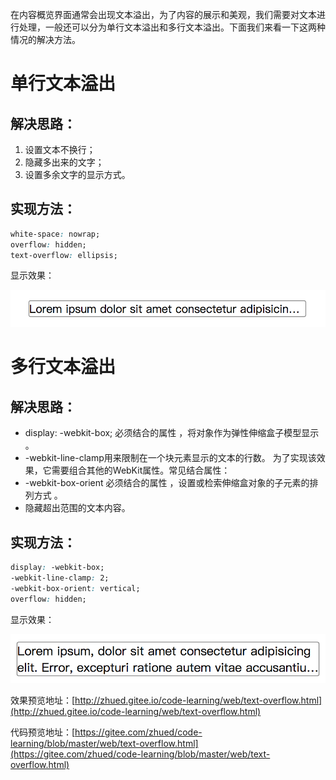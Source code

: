 在内容概览界面通常会出现文本溢出，为了内容的展示和美观，我们需要对文本进行处理，一般还可以分为单行文本溢出和多行文本溢出。下面我们来看一下这两种情况的解决方法。

# 单行文本溢出

## 解决思路：

1. 设置文本不换行；
2. 隐藏多出来的文字；
3. 设置多余文字的显示方式。

## 实现方法：

```css
white-space: nowrap;
overflow: hidden;
text-overflow: ellipsis;
```

显示效果：

![单行文本溢出](./images/single.png)

# 多行文本溢出

## 解决思路：

* display: -webkit-box; 必须结合的属性 ，将对象作为弹性伸缩盒子模型显示 。
* -webkit-line-clamp用来限制在一个块元素显示的文本的行数。 为了实现该效果，它需要组合其他的WebKit属性。常见结合属性：
* -webkit-box-orient 必须结合的属性 ，设置或检索伸缩盒对象的子元素的排列方式 。
* 隐藏超出范围的文本内容。

## 实现方法：

```css
display: -webkit-box;
-webkit-line-clamp: 2;
-webkit-box-orient: vertical;
overflow: hidden;
```

显示效果：

![多行文本溢出](./images/multi.png)

效果预览地址：[http://zhued.gitee.io/code-learning/web/text-overflow.html](http://zhued.gitee.io/code-learning/web/text-overflow.html)

代码预览地址：[https://gitee.com/zhued/code-learning/blob/master/web/text-overflow.html](https://gitee.com/zhued/code-learning/blob/master/web/text-overflow.html)
